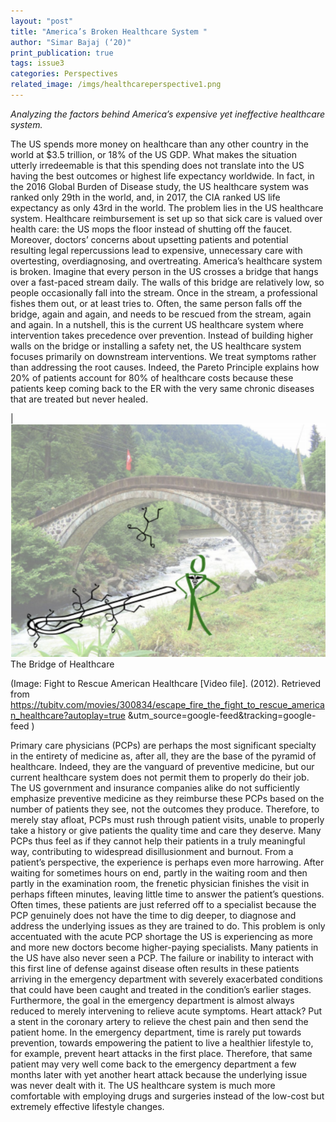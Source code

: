 ```yaml
---
layout: "post"
title: "America’s Broken Healthcare System "
author: "Simar Bajaj (‘20)"
print_publication: true
tags: issue3
categories: Perspectives
related_image: /imgs/healthcareperspective1.png
---
```


*Analyzing the factors behind America’s expensive yet ineffective healthcare system.*

<!--excerpt-->

The US spends more money on healthcare than any other country in the world at $3.5 trillion, or 18% of the US GDP. What makes the situation utterly irredeemable is that this spending does not translate into the US having the best outcomes or highest life expectancy worldwide. In fact, in the 2016 Global Burden of Disease study, the US healthcare system was ranked only 29th in the world, and, in 2017, the CIA ranked US life expectancy as only 43rd in the world. The problem lies in the US healthcare system. Healthcare reimbursement is set up so that sick care is valued over health care: the US mops the floor instead of shutting off the faucet. Moreover, doctors’ concerns about upsetting patients and potential resulting legal repercussions lead to expensive, unnecessary care with overtesting, overdiagnosing, and overtreating. America’s healthcare system is broken. 
Imagine that every person in the US crosses a bridge that hangs over a fast-paced stream daily. The walls of this bridge are relatively low, so people occasionally fall into the stream. Once in the stream, a professional fishes them out, or at least tries to. Often, the same person falls off the bridge, again and again, and needs to be rescued from the stream, again and again. In a nutshell, this is the current US healthcare system where intervention takes precedence over prevention. Instead of building higher walls on the bridge or installing a safety net, the US healthcare system focuses primarily on downstream interventions. We treat symptoms rather than addressing the root causes. Indeed, the Pareto Principle explains how 20% of patients account for 80% of healthcare costs because these patients keep coming back to the ER with the very same chronic diseases that are treated but never healed. 

| ![](/imgs/healthcareperspective1.png) 
The Bridge of Healthcare

(Image: Fight to Rescue American Healthcare [Video file]. (2012). Retrieved from https://tubitv.com/movies/300834/escape_fire_the_fight_to_rescue_american_healthcare?autoplay=true &utm_source=google-feed&tracking=google-feed 
)

Primary care physicians (PCPs) are perhaps the most significant specialty in the entirety of medicine as, after all, they are the base of the pyramid of healthcare. Indeed, they are the vanguard of preventive medicine, but our current healthcare system does not permit them to properly do their job. The US government and insurance companies alike do not sufficiently emphasize preventive medicine as they reimburse these PCPs based on the number of patients they see, not the outcomes they produce. Therefore, to merely stay afloat, PCPs must rush through patient visits, unable to properly take a history or give patients the quality time and care they deserve. Many PCPs thus feel as if they cannot help their patients in a truly meaningful way, contributing to widespread disillusionment and burnout. 
From a patient’s perspective, the experience is perhaps even more harrowing. After waiting for sometimes hours on end, partly in the waiting room and then partly in the examination room, the frenetic physician finishes the visit in perhaps fifteen minutes, leaving little time to answer the patient’s questions. Often times, these patients are just referred off to a specialist because the PCP genuinely does not have the time to dig deeper, to diagnose and address the underlying issues as they are trained to do. This problem is only accentuated with the acute PCP shortage the US is experiencing as more and more new doctors become higher-paying specialists. 
Many patients in the US have also never seen a PCP. The failure or inability to interact with this first line of defense against disease often results in these patients arriving in the emergency department with severely exacerbated conditions that could have been caught and treated in the condition’s earlier stages. Furthermore, the goal in the emergency department is almost always reduced to merely intervening to relieve acute symptoms. Heart attack? Put a stent in the coronary artery to relieve the chest pain and then send the patient home. In the emergency department, time is rarely put towards prevention, towards empowering the patient to live a healthier lifestyle to, for example, prevent heart attacks in the first place. Therefore, that same patient may very well come back to the emergency department a few months later with yet another heart attack because the underlying issue was never dealt with it. The US healthcare system is much more comfortable with employing drugs and surgeries instead of the low-cost but extremely effective lifestyle changes. 

